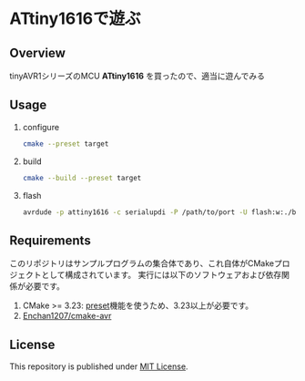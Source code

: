 # ATtiny1616で遊ぶ

## Overview

tinyAVR1シリーズのMCU **ATtiny1616** を買ったので、適当に遊んでみる

## Usage

1. configure

   ```sh
   cmake --preset target
   ```
  
2. build

   ```sh
   cmake --build --preset target
   ```

3. flash

   ```sh
   avrdude -p attiny1616 -c serialupdi -P /path/to/port -U flash:w:./build/target/src/<dir_name>/<target_name>
   ```

## Requirements

このリポジトリはサンプルプログラムの集合体であり、これ自体がCMakeプロジェクトとして構成されています。
実行には以下のソフトウェアおよび依存関係が必要です。

1. CMake >= 3.23: [preset](https://cmake.org/cmake/help/latest/manual/cmake-presets.7.html)機能を使うため、3.23以上が必要です。
2. [Enchan1207/cmake-avr](https://github.com/Enchan1207/cmake-avr)

## License

This repository is published under [MIT License](LICENSE).
